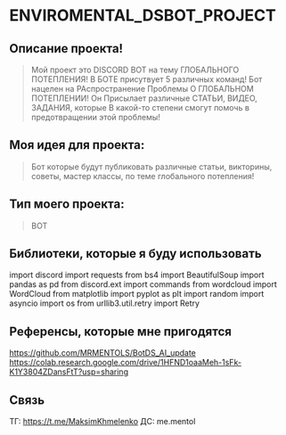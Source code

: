 # ENVIROMENTAL_DSBOT_PROJECT
## Описание проекта!
> Мой проект это DISCORD BOT на тему ГЛОБАЛЬНОГО ПОТЕПЛЕНИЯ!
> В БОТЕ присутвует 5 различных команд!
> Бот нацелен на РАспространение Проблемы О ГЛОБАЛЬНОМ ПОТЕПЛЕНИИ!
>  Он Присылает различные СТАТЬИ, ВИДЕО, ЗАДАНИЯ, которые В какой-то степени смогут помочь в предотвращении этой проблемы!
## Моя идея для проекта:
> Бот которые будут публиковать различные статьи, викторины, советы, мастер классы, по теме глобального потепления!
## Тип моего проекта:
> BOT
## Библиотеки, которые я буду использовать
import discord
import requests
from bs4 import BeautifulSoup
import pandas as pd
from discord.ext import commands
from wordcloud import WordCloud
from matplotlib import pyplot as plt
import random
import asyncio
import os 
from urllib3.util.retry import Retry
## Референсы, которые мне пригодятся
https://github.com/MRMENTOLS/BotDS_AI_update
https://colab.research.google.com/drive/1HFND1oaaMeh-1sFk-K1Y3804ZDansFtT?usp=sharing

## Связь
ТГ: https://t.me/MaksimKhmelenko
ДС: me.mentol
